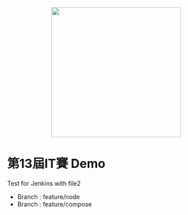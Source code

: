<center>
  <img src="https://miro.medium.com/max/1400/0*pA3xsXQlkpE4uBC4.jpg" width="300">
</center>

# 第13屆IT賽 Demo


Test for Jenkins with file2

* Branch : feature/node
* Branch : feature/compose